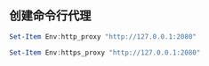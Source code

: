 ## 创建命令行代理

```powershell
Set-Item Env:http_proxy "http://127.0.0.1:2080"

Set-Item Env:https_proxy "http://127.0.0.1:2080"
```